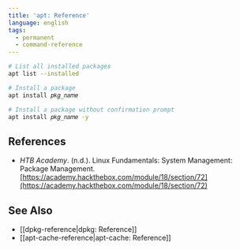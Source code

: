 ```yaml
---
title: 'apt: Reference'
language: english
tags:
  - permanent
  - command-reference
---
```



```bash
# List all installed packages
apt list --installed

# Install a package
apt install 𝑝𝑘𝑔_𝑛𝑎𝑚𝑒

# Install a package without confirmation prompt
apt install 𝑝𝑘𝑔_𝑛𝑎𝑚𝑒 -y
```

## References

- _HTB Academy_. (n.d.). <span class="reference-title">Linux Fundamentals: System Management: Package Management</span>. [https://academy.hackthebox.com/module/18/section/72](https://academy.hackthebox.com/module/18/section/72)

## See Also

- [[dpkg-reference|dpkg: Reference]]
- [[apt-cache-reference|apt-cache: Reference]]
